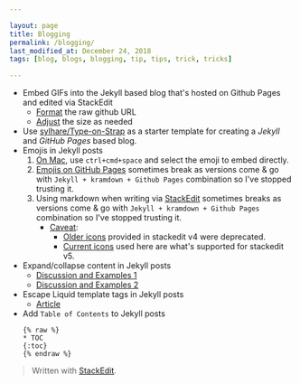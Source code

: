 ```yaml
---

layout: page
title: Blogging
permalink: /blogging/
last_modified_at: December 24, 2018
tags: [blog, blogs, blogging, tip, tips, trick, tricks]

---
```


* Embed GIFs into the Jekyll based blog that's hosted on Github Pages and edited via StackEdit
	* [Format](https://github.com/tiimgreen/github-cheat-sheet#user-content-imagesgifs) the raw github URL
	* [Adjust](https://stackoverflow.com/questions/34341808/is-there-a-way-to-add-a-gif-to-a-markdown-file#answer-42366350) the size as needed
* Use [sylhare/Type-on-Strap](https://github.com/sylhare/Type-on-Strap#usage) as a starter template for creating a *Jekyll* and *GitHub Pages* based blog.
* Emojis in Jekyll posts
	1. <u>On Mac</u>, use `ctrl+cmd+space` and select the emoji to embed directly.
	2. [Emojis on GitHub Pages](https://help.github.com/articles/emoji-on-github-pages/) sometimes break as versions come & go with `Jekyll + kramdown + Github Pages` combination so I've stopped trusting it.
	3. Using markdown when writing via <u>StackEdit</u> sometimes breaks as versions come & go with `Jekyll + kramdown + Github Pages` combination so I've stopped trusting it.
		* [Caveat](https://github.com/benweet/stackedit/issues/1133): 
			* [Older icons](https://stackedit.io/res/libs/fontello/demo.html) provided in stackedit v4 were deprecated.
			* [Current icons](https://www.webpagefx.com/tools/emoji-cheat-sheet/) used here are what's supported for stackedit v5.
* Expand/collapse content in Jekyll posts
	* [Discussion and Examples 1](https://gist.github.com/ericclemmons/b146fe5da72ca1f706b2ef72a20ac39d#gistcomment-1817140)
	* [Discussion and Examples 2](https://github.com/gettalong/kramdown/issues/155#issuecomment-339793629)
* Escape Liquid template tags in Jekyll posts
	* [Article](https://sarathlal.com/escape-liquid-tag-in-jekyll-posts/)
* Add `Table of Contents` to Jekyll posts
	```
	{% raw %}
	* TOC
	{:toc}
	{% endraw %}
	```

> Written with [StackEdit](https://stackedit.io/).
<!--stackedit_data:
eyJoaXN0b3J5IjpbMTQwODkxNjM1NV19
-->